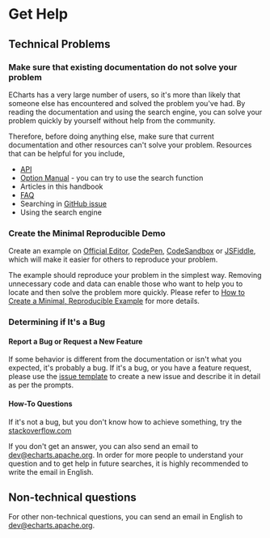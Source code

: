# Get Help

## Technical Problems

### Make sure that existing documentation do not solve your problem

ECharts has a very large number of users, so it's more than likely that someone else has encountered and solved the problem you've had. By reading the documentation and using the search engine, you can solve your problem quickly by yourself without help from the community.

Therefore, before doing anything else, make sure that current documentation and other resources can't solve your problem. Resources that can be helpful for you include,

- [API](${mainSitePath}api.html)
- [Option Manual](${mainSitePath}option.html) - you can try to use the search function
- Articles in this handbook
- [FAQ](${mainSitePath}faq.html)
- Searching in [GitHub issue](https://github.com/apache/echarts/issues)
- Using the search engine

### Create the Minimal Reproducible Demo

Create an example on [Official Editor](${mainSitePath}examples/editor.html), [CodePen](https://codepen.io/Ovilia/pen/dyYWXWM), [CodeSandbox](https://codesandbox.io/s/echarts-basic-example-template-mpfz1s) or [JSFiddle](https://jsfiddle.net/plainheart/e46ozpqj/7/), which will make it easier for others to reproduce your problem.

The example should reproduce your problem in the simplest way. Removing unnecessary code and data can enable those who want to help you to locate and then solve the problem more quickly. Please refer to [How to Create a Minimal, Reproducible Example](https://stackoverflow.com/help/minimal-reproducible-example) for more details.

### Determining if It's a Bug

#### Report a Bug or Request a New Feature

If some behavior is different from the documentation or isn't what you expected, it's probably a bug. If it's a bug, or you have a feature request, please use the [issue template](https://github.com/apache/echarts/issues/new/choose) to create a new issue and describe it in detail as per the prompts.

#### How-To Questions

If it's not a bug, but you don't know how to achieve something, try the <a href="https://stackoverflow.com/questions/tagged/echarts">stackoverflow.com</a>

If you don't get an answer, you can also send an email to [dev@echarts.apache.org](mailto:dev@echarts.apache.org). In order for more people to understand your question and to get help in future searches, it is highly recommended to write the email in English.

## Non-technical questions

For other non-technical questions, you can send an email in English to [dev@echarts.apache.org](mailto:dev@echarts.apache.org).
